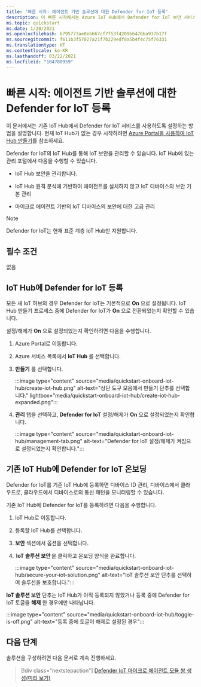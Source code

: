 ```yaml
---
title: '빠른 시작: 에이전트 기반 솔루션에 대한 Defender for IoT 등록'
description: 이 빠른 시작에서는 Azure IoT Hub에서 Defender for IoT 보안 서비스를 등록하고 활성화하는 방법에 대해 알아봅니다.
ms.topic: quickstart
ms.date: 1/20/2021
ms.openlocfilehash: b795773ae0eb667cf7f53f4209b6476ba937b17f
ms.sourcegitcommit: f611b3f57027a21f7b229edf8a5b4f4c75f76331
ms.translationtype: HT
ms.contentlocale: ko-KR
ms.lasthandoff: 03/22/2021
ms.locfileid: "104780959"
---
```

# <a name="quickstart-onboard-defender-for-iot-to-an-agent-based-solution"></a>빠른 시작: 에이전트 기반 솔루션에 대한 Defender for IoT 등록

이 문서에서는 기존 IoT Hub에서 Defender for IoT 서비스를 사용하도록 설정하는 방법을 설명합니다. 현재 IoT Hub가 없는 경우 시작하려면 [Azure Portal을 사용하여 IoT Hub 만들기](../iot-hub/iot-hub-create-through-portal.md)를 참조하세요.

Defender for IoT의 IoT Hub를 통해 IoT 보안을 관리할 수 있습니다. IoT Hub에 있는 관리 포털에서 다음을 수행할 수 있습니다. 

- IoT Hub 보안을 관리합니다.

- IoT Hub 원격 분석에 기반하여 에이전트를 설치하지 않고 IoT 디바이스의 보안 기본 관리 

- 마이크로 에이전트 기반의 IoT 디바이스의 보안에 대한 고급 관리

> [!NOTE]
> Defender for IoT는 현재 표준 계층 IoT Hub만 지원합니다.

## <a name="prerequisites"></a>필수 조건

없음

## <a name="onboard-defender-for-iot-to-an-iot-hub"></a>IoT Hub에 Defender for IoT 등록

모든 새 IoT 허브의 경우 Defender for IoT는 기본적으로 **On** 으로 설정됩니다. IoT Hub 만들기 프로세스 중에 Defender for IoT가 **On** 으로 전환되었는지 확인할 수 있습니다.

설정/해제가 **On** 으로 설정되었는지 확인하려면 다음을 수행합니다.

1. Azure Portal로 이동합니다.

1. Azure 서비스 목록에서 **IoT Hub** 를 선택합니다.

1. **만들기** 를 선택합니다.

    :::image type="content" source="media/quickstart-onboard-iot-hub/create-iot-hub.png" alt-text="상단 도구 모음에서 만들기 단추를 선택합니다." lightbox="media/quickstart-onboard-iot-hub/create-iot-hub-expanded.png":::

1. **관리** 탭을 선택하고, **Defender for IoT** 설정/해제가 **On** 으로 설정되었는지 확인합니다.

    :::image type="content" source="media/quickstart-onboard-iot-hub/management-tab.png" alt-text="Defender for IoT 설정/해제가 켜짐으로 설정되었는지 확인합니다.":::

## <a name="onboard-defender-for-iot-to-an-existing-iot-hub"></a>기존 IoT Hub에 Defender for IoT 온보딩

Defender for IoT를 기존 IoT Hub에 등록하면 디바이스 ID 관리, 디바이스에서 클라우드로, 클라우드에서 디바이스로의 통신 패턴을 모니터링할 수 있습니다.

기존 IoT Hub에 Defender for IoT를 등록하려면 다음을 수행합니다.

1. IoT Hub로 이동합니다. 

1. 등록할 IoT Hub를 선택합니다.

1. **보안** 섹션에서 옵션을 선택합니다.

1.  **IoT 솔루션 보안** 을 클릭하고 온보딩 양식을 완료합니다. 

    :::image type="content" source="media/quickstart-onboard-iot-hub/secure-your-iot-solution.png" alt-text="IoT 솔루션 보안 단추를 선택하여 솔루션을 보호합니다.":::

**IoT 솔루션 보안** 단추는 IoT Hub가 아직 등록되지 않았거나 등록 중에 Defender for IoT 토글을 **해제** 한 경우에만 나타납니다.

:::image type="content" source="media/quickstart-onboard-iot-hub/toggle-is-off.png" alt-text="등록 중에 토글이 해제로 설정된 경우":::

## <a name="next-steps"></a>다음 단계

솔루션을 구성하려면 다음 문서로 계속 진행하세요.

> [!div class="nextstepaction"]
> [Defender IoT 마이크로 에이전트 모듈 쌍 생성(미리 보기)](quickstart-create-micro-agent-module-twin.md)
